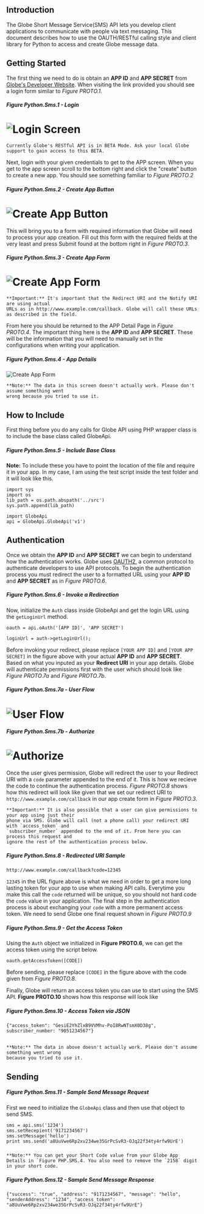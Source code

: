 ## Introduction

The Globe Short Message Service(SMS) API lets you develop client applications to communicate with people via text messaging. This document describes how to use the OAUTH/RESTful calling style and client library for Python to access and create Globe message data.

## Getting Started

The first thing we need to do is obtain an **APP ID** and **APP SECRET** from [Globe's Developer Website](http://developer.globelabs.com.ph/users/login). When visiting the link provided you should see a login form similar to *Figure PROTO.1*.

##### Figure Python.Sms.1 - Login
![Login Screen](https://raw.github.com/Openovate/rest-docs/master/sms/assets/login.jpg)
====

    Currently Globe's RESTful API is in BETA Mode. Ask your local Globe support to gain access to this BETA.

Next, login with your given credentials to get to the APP screen. When you get to the app screen scroll to the bottom right and click the "create" button to create a new app. You should see something familiar to *Figure PROTO.2*

##### Figure Python.Sms.2 - Create App Button
![Create App Button](https://raw.github.com/Openovate/rest-docs/master/sms/assets/create.jpg)
====

This will bring you to a form with required information that Globe will need to process your app creation. Fill out this form with the required fields at the very least and press Submit found at the bottom right in *Figure PROTO.3*.

##### Figure Python.Sms.3 - Create App Form
![Create App Form](https://raw.github.com/Openovate/rest-docs/master/sms/assets/form.jpg)
====

    **Important:** It's important that the Redirect URI and the Notify URI are using actual 
    URLs as in http://www.example.com/callback. Globe will call these URLs as described in the field.

From here you should be returned to the APP Detail Page in *Figure PROTO.4*. The important thing here is the **APP ID** and **APP SECRET**. These will be the information that you will need to manually set in the configurations when writing your application.

##### Figure Python.Sms.4 - App Details
![Create App Form](https://raw.github.com/Openovate/rest-docs/master/sms/assets/detail.jpg)

    **Note:** The data in this screen doesn't actually work. Please don't assume something went 
    wrong because you tried to use it.

## How to Include

First thing before you do any calls for Globe API using PHP wrapper class is to include the base class called GlobeApi.

##### Figure Python.Sms.5 - Include Base Class

**Note:** To include these you have to point the location of the file and require it in your app. In my case, I am using the test script inside the test folder and it will look like this.

    import sys
    import os
    lib_path = os.path.abspath('../src')
    sys.path.append(lib_path)

    import GlobeApi
    api = GlobeApi.GlobeApi('v1')

## Authentication

Once we obtain the **APP ID** and **APP SECRET** we can begin to understand how the authentication works. Globe uses [OAUTH2](https://developers.google.com/accounts/docs/OAuth2), a common protocol to authenticate developers to use API protocols. To begin the authentication process you must redirect the user to a formatted URL using your **APP ID** and **APP SECRET** as in *Figure PROTO.6*.

##### Figure Python.Sms.6 - Invoke a Redirection

Now, initialize the `Auth` class inside GlobeApi and get the login URL using the `getLoginUrl` method.

    oauth = api.oAuth('[APP ID]', 'APP SECRET')

    loginUrl = auth->getLoginUrl();

Before invoking your redirect, please replace `[YOUR APP ID]` and `[YOUR APP SECRET]` in the figure above with your actual **APP ID** and **APP SECRET**. Based on what you inputed as your **Redirect URI** in your app details. Globe will authenticate permissions first with the user which should look like *Figure PROTO.7a* and *Figure PROTO.7b*.

##### Figure Python.Sms.7a - User Flow
![User Flow](https://raw.github.com/Openovate/rest-docs/master/sms/assets/user.jpg)
====
##### Figure Python.Sms.7b - Authorize
![Authorize](https://raw.github.com/Openovate/rest-docs/master/sms/assets/user.jpg)
====

Once the user gives permission, Globe will redirect the user to your Redirect URI with a `code` parameter appended to the end of it. This is how we recieve the code to continue the authentication process. *Figure PROTO.8* shows how this redirect will look like given that we set our redirect URI to `http://www.example.com/callback` in our app create form in *Figure PROTO.3*.

    **Important:** It is also possible that a user can give permissions to your app using just their 
    phone via SMS. Globe will call (not a phone call) your redirect URI with `access_token` and 
    `subscriber_number` appended to the end of it. From here you can process this request and 
    ignore the rest of the authentication process below.

##### Figure Python.Sms.8 - Redirected URI Sample

    http://www.example.com/callback?code=12345

`12345` in the URL figure above is what we need in order to get a more long lasting token for your app to use when making API calls. Everytime you make this call the `code` returned will be unique, so you should not hard code the `code` value in your application. The final step in the authentication process is about exchanging your `code` with a more permanent access token. We need to send Globe one final request shown in *Figure PROTO.9*

##### Figure Python.Sms.9 - Get the Access Token

Using the `Auth` object we initialized in **Figure PROTO.6**, we can get the access token using the script below.

    oauth.getAccessToken([CODE])

Before sending, please replace `[CODE]` in the figure above with the code given from *Figure PROTO.8*. 

Finally, Globe will return an access token you can use to start using the SMS API. **Figure PROTO.10** shows how this response will look like

##### Figure Python.Sms.10 - Access Token via JSON

    {"access_token": "GesiE2YhZlxB9VVMhv-PoI8RwNTsmX0D38g", subscriber_number: "9051234567"}

##

    **Note:** The data in above doesn't actually work. Please don't assume something went wrong 
    because you tried to use it.

## Sending

##### Figure Python.Sms.11 - Sample Send Message Request

First we need to initialize the `GlobeApi` class and then use that object to send SMS.

    sms = api.sms('1234')
    sms.setRecepient('9171234567')
    sms.setMessage('hello')
    print sms.send('a8UuVwe6Rp2xv234we35GrPcSvR3-OJq22f34ty4rfw9UrE')

#####

    **Note:** You can get your Short Code value from your Globe App Details in `Figure PHP.SMS.4. You also need to remove the `2158` digit in your short code.


##### Figure Python.Sms.12 - Sample Send Message Response

    {"success": "true", "address": "9171234567", "message": "hello", "senderAddress": "1234", "access_token": "a8UuVwe6Rp2xv234we35GrPcSvR3-OJq22f34ty4rfw9UrE"}
    
